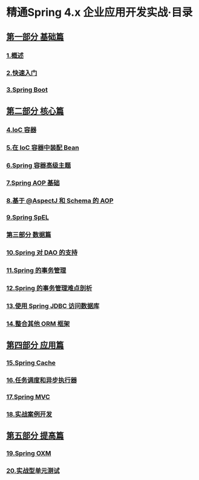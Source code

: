 # 精通Spring 4.x 企业应用开发实战·目录

## [第一部分 基础篇]()

### [1.概述]()

### [2.快速入门]()

### [3.Spring Boot]()

## [第二部分 核心篇]()

### [4.IoC 容器]()

### [5.在 IoC 容器中装配 Bean]()

### [6.Spring 容器高级主题]()

### [7.Spring AOP 基础]()

### [8.基于 @AspectJ 和 Schema 的 AOP]()

### [9.Spring SpEL]()

### [第三部分 数据篇]()

### [10.Spring 对 DAO 的支持]()

### [11.Spring 的事务管理]()

### [12.Spring 的事务管理难点剖析]()

### [13.使用 Spring JDBC 访问数据库]()

### [14.整合其他 ORM 框架]()

## [第四部分 应用篇]()

### [15.Spring Cache]()

### [16.任务调度和异步执行器]()

### [17.Spring MVC]()

### [18.实战案例开发]()

## [第五部分 提高篇]()

### [19.Spring OXM]()

### [20.实战型单元测试]()
